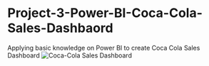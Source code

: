 # Project-3-Power-BI-Coca-Cola-Sales-Dashbaord
Applying basic knowledge on Power BI to create Coca Cola Sales Dashboard
![Coca-Cola Sales Dashboard](https://github.com/karolyamar21/Project-2-Power-BI-Coca-Cola-Sales-Dashbaord/assets/137465006/ade67be6-f175-41a1-888c-f4d562aec814)

